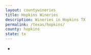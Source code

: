 ```yaml
---
layout: countywineries
title: Hopkins Wineries
description: Wineries in Hopkins TX
permalink: /texas/hopkins/
county: hopkins
state: tx
---
```

-
